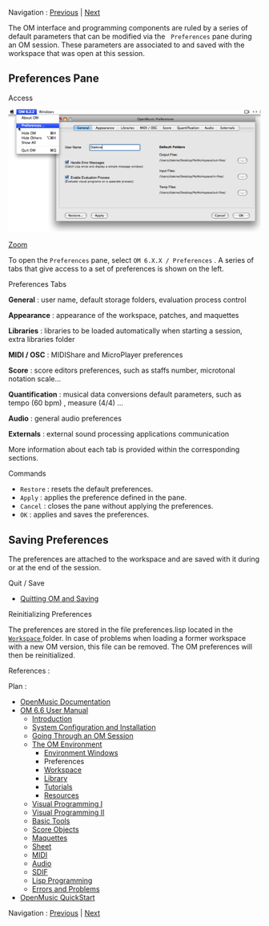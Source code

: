 
Navigation : [Previous](MainWindows "page précédente\(Environment
Windows\)") | [Next](Workspace "Next\(Workspace\)")


The OM interface and programming components are ruled by a series of default
parameters that can be modified via the ` Preferences` pane during an OM
session. These parameters are associated to and saved with the workspace that
was open at this session.

## Preferences Pane

Access

![](../res/prefswindow_scr.png)

[Zoom](../res/prefswindow_scr_1.png "Zoom \(nouvelle fenêtre\)")

To open the `Preferences` pane, select `OM 6.X.X / Preferences` . A series of
tabs that give access to a set of preferences is shown on the left.

Preferences Tabs

**General** : user name, default storage folders, evaluation process control

**Appearance** : appearance of the workspace, patches, and maquettes

**Libraries** :  libraries to be loaded automatically when starting a session,
extra libraries folder

**MIDI / OSC** : MIDIShare and MicroPlayer preferences

**Score** : score editors preferences, such as staffs number, microtonal
notation scale...

**Quantification** : musical data conversions default parameters, such as
tempo (60 bpm) , measure (4/4) ...

**Audio** : general audio preferences

**Externals** : external sound processing applications communication

More information about each tab is provided within the corresponding sections.

Commands

  * `Restore` : resets the default preferences.
  * `Apply` : applies the preference defined in the pane.
  * `Cancel` : closes the pane without applying the preferences.
  * `OK` : applies and saves the preferences.

## Saving Preferences

The preferences are attached to the workspace and are saved with it during or
at the end of the session.

Quit / Save

  * [Quitting OM and Saving](QuittingSaving)

Reinitializing Preferences

The preferences are stored in the file  preferences.lisp located in the [
`Workspace` ](Workspace\(s\)) folder. In case of problems when loading a
former workspace with a new OM version, this file can be removed. The OM
preferences will then be reinitialized.

References :

Plan :

  * [OpenMusic Documentation](OM-Documentation)
  * [OM 6.6 User Manual](OM-User-Manual)
    * [Introduction](00-Sommaire)
    * [System Configuration and Installation](Installation)
    * [Going Through an OM Session](Goingthrough)
    * [The OM Environment](Environment)
      * [Environment Windows](MainWindows)
      * Preferences
      * [Workspace](Workspace)
      * [Library](Library)
      * [Tutorials](Tutorials)
      * [Resources](resources)
    * [Visual Programming I](BasicVisualProgramming)
    * [Visual Programming II](AdvancedVisualProgramming)
    * [Basic Tools](BasicObjects)
    * [Score Objects](ScoreObjects)
    * [Maquettes](Maquettes)
    * [Sheet](Sheet)
    * [MIDI](MIDI)
    * [Audio](Audio)
    * [SDIF](SDIF)
    * [Lisp Programming](Lisp)
    * [Errors and Problems](errors)
  * [OpenMusic QuickStart](QuickStart-Chapters)

Navigation : [Previous](MainWindows "page précédente\(Environment
Windows\)") | [Next](Workspace "Next\(Workspace\)")

